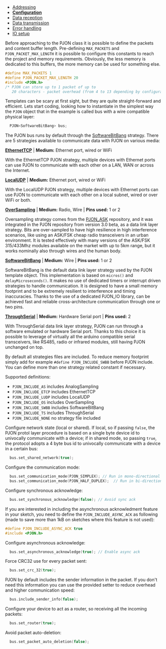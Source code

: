 - [Addressing](https://github.com/gioblu/PJON/tree/6.2/documentation/addressing.md)
- **[Configuration](https://github.com/gioblu/PJON/tree/6.2/documentation/configuration.md)**
- [Data reception](https://github.com/gioblu/PJON/tree/6.2/documentation/data-reception.md)
- [Data transmission](https://github.com/gioblu/PJON/tree/6.2/documentation/data-transmission.md)
- [Error handling](https://github.com/gioblu/PJON/tree/6.2/documentation/error-handling.md)
- [IO setup](https://github.com/gioblu/PJON/tree/6.2/documentation/io-setup.md)


Before approaching to the PJON class it is possible to define the packets and content buffer length.  Pre-defining `MAX_PACKETS` and `PJON_PACKET_MAX_LENGTH` it is possible to configure this constants to reach the project and memory requirements. Obviously, the less memory is dedicated to this buffers, the more memory can be used for something else.
```cpp  
#define MAX_PACKETS 1
#define PJON_PACKET_MAX_LENGTH 20
#include <PJON.h>
/* PJON can store up to 1 packet of up to
   20 characters - packet overhead (from 4 to 13 depending by configuration) */
```
Templates can be scary at first sight, but they are quite straight-forward and efficient. Lets start coding, looking how to instantiate in the simplest way the `PJON` object that in the example is called bus with a wire compatible physical layer:
```cpp  
  PJON<SoftwareBitBang> bus;
```
The PJON bus runs by default through the [SoftwareBitBang](https://github.com/gioblu/PJON/wiki/SoftwareBitBang) strategy. There are 5 strategies available to communicate data with PJON on various media:

**[EthernetTCP](https://github.com/gioblu/PJON/tree/master/strategies/EthernetTCP)** | **Medium:** Ethernet port, wired or WiFi

With the EthernetTCP PJON strategy, multiple devices with Ethernet ports can use PJON to communicate with each other on a LAN, WAN or across the Internet.

**[LocalUDP](https://github.com/gioblu/PJON/tree/master/strategies/LocalUDP)** | **Medium:** Ethernet port, wired or WiFi

With the LocalUDP PJON strategy, multiple devices with Ethernet ports can use PJON to communicate with each other on a local subnet, wired or over WiFi or both.

**[OverSampling](https://github.com/gioblu/PJON/tree/master/strategies/OverSampling)** | **Medium:** Radio, Wire |
**Pins used:** 1 or 2

Oversampling strategy comes from the [PJON_ASK](https://github.com/gioblu/PJON_ASK) repository, and it was integrated in the PJON repository from version 3.0 beta, as a data link layer strategy. Bits are over-sampled to have high resilience in high interference scenarios, like using an ASK/FSK cheap radio transceivers in an urban environment. It is tested effectively with many versions of the ASK/FSK 315/433Mhz modules available on the market with up to 5km range, but it works nominally also through wires and the human body.

**[SoftwareBitBang](https://github.com/gioblu/PJON/tree/master/strategies/SoftwareBitBang)** | **Medium:** Wire | **Pins used:** 1 or 2

SoftwareBitBang is the default data link layer strategy used by the PJON template object. This implementation is based on `micros()` and `delayMicroseconds()`. It makes no use of dedicated timers or interrupt driven strategies to handle communication. It is designed to have a small memory footprint and to be extremely resilient to interference and timing inaccuracies. Thanks to the use of a dedicated PJON_IO library, can be achieved fast and reliable cross-architecture communication through one or two pins.

**[ThroughSerial](https://github.com/gioblu/PJON/tree/master/strategies/ThroughSerial)** | **Medium:** Hardware Serial port |
**Pins used:** 2

With ThroughSerial data link layer strategy, PJON can run through a software emulated or hardware Serial port. Thanks to this choice it is possible to leverage of virtually all the arduino compatible serial transceivers, like RS485, radio or infrared modules, still having PJON unchanged on top.


By default all strategies files are included. To reduce memory footprint simply add for example `#define PJON_INCLUDE_SWBB` before PJON include. You can define more than one strategy related constant if necessary.

Supported definitions:
- `PJON_INCLUDE_AS` includes AnalogSampling
- `PJON_INCLUDE_ETCP` includes EthernetTCP
- `PJON_INCLUDE_LUDP` includes LocalUDP
- `PJON_INCLUDE_OS` includes OverSampling
- `PJON_INCLUDE_SWBB` includes SoftwareBitBang
- `PJON_INCLUDE_TS` includes ThroughSerial
- `PJON_INCLUDE_NONE` no strategy file included

Configure network state (local or shared). If local, so if passing `false`, the PJON protol layer procedure is based on a single byte device id to univocally communicate with a device; if in shared mode, so passing `true`, the protocol adopts a 4 byte bus id to univocally communicate with a device in a certain bus:
```cpp  
  bus.set_shared_network(true);
```
Configure the communication mode:
```cpp  
  bus.set_communication_mode(PJON_SIMPLEX); // Run in mono-directional PJON_SIMPLEX mode
  bus.set_communication_mode(PJON_HALF_DUPLEX);  // Run in bi-directional PJON_HALF_DUPLEX mode
```
Configure synchronous acknowledge:
```cpp  
  bus.set_synchronous_acknowledge(false); // Avoid sync ack
```
If you are interested in including the asynchronous acknowledment feature in your sketch, you need to define the `PJON_INCLUDE_ASYNC_ACK` as following (made to save more than 1kB on sketches where this feature is not used):
```cpp  
#define PJON_INCLUDE_ASYNC_ACK true
#include <PJON.h>
```
Configure asynchronous acknowledge:
```cpp  
  bus.set_asynchronous_acknowledge(true); // Enable async ack
```
Force CRC32 use for every packet sent:
```cpp  
  bus.set_crc_32(true);
```
PJON by default includes the sender information in the packet. If you don't need this information you can use the provided setter to reduce overhead and higher communication speed:
```cpp  
  bus.include_sender_info(false);
```
Configure your device to act as a router, so receiving all the incoming packets:
```cpp  
  bus.set_router(true);
```
Avoid packet auto-deletion:
```cpp  
  bus.set_packet_auto_deletion(false);
```
